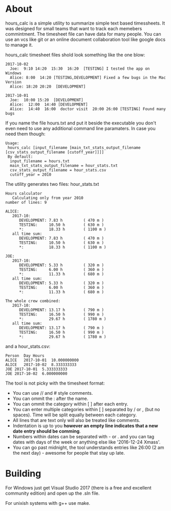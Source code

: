 # About
hours_calc is a simple utility to summarize simple text based timessheets.
It was designed for small teams that want to track each memebers commintment.
The timesheet file can have data for many people. You can use an vcs like git or an online document collaboration tool like google docs to manage it.

hours_calc timesheet files shold look something like the one blow:

```
2017-10-02
  Joe:  9:10 14:20  15:30  16:20  [TESTING] I tested the app on Windows
  Alice: 8:00  14:20 [TESTING,DEVELOPMENT] Fixed a few bugs in the Mac Version
  Alice: 18:20 20:20  [DEVELOPMENT]

2017-10-01
  Joe:  10:00 15:20  [DEVELOPMENT]
  Alice:  12:00  14:40 [DEVELOPMENT]
  Alice:  14:40  16:00  doctor visit  20:00 26:00 [TESTING] Found many bugs
```

If you name the file hours.txt and put it beside the executable you don't even need to use any additional command line paramaters.
In case you need them though:

```
Usage:
 hours_calc [input_filename [main_txt_stats_output_filename [csv_stats_output_filename [cutoff_year]]]]
 By default:
  input_filename = hours.txt
  main_txt_stats_output_filename = hour_stats.txt
  csv_stats_output_filename = hour_stats.csv
  cutoff_year = 2010
```

The utility generates two files:
hour_stats.txt
```
Hours calculator
   Calculating only from year 2010
number of lines: 9

ALICE:
   2017-10:
      DEVELOPMENT: 7.83 h         ( 470 m )
      TESTING:     10.50 h        ( 630 m )
      *:           18.33 h        ( 1100 m )
   all time sum:
      DEVELOPMENT: 7.83 h         ( 470 m )
      TESTING:     10.50 h        ( 630 m )
      *:           18.33 h        ( 1100 m )

JOE:
   2017-10:
      DEVELOPMENT: 5.33 h         ( 320 m )
      TESTING:     6.00 h         ( 360 m )
      *:           11.33 h        ( 680 m )
   all time sum:
      DEVELOPMENT: 5.33 h         ( 320 m )
      TESTING:     6.00 h         ( 360 m )
      *:           11.33 h        ( 680 m )

The whole crew combined:
   2017-10:
      DEVELOPMENT: 13.17 h        ( 790 m )
      TESTING:     16.50 h        ( 990 m )
      *:           29.67 h        ( 1780 m )
   all time sum:
      DEVELOPMENT: 13.17 h        ( 790 m )
      TESTING:     16.50 h        ( 990 m )
      *:           29.67 h        ( 1780 m )
```
and a hour_stats.csv:
```
Person	Day	Hours
ALICE	2017-10-01	10.000000000
ALICE	2017-10-02	8.333333333
JOE	2017-10-01	5.333333333
JOE	2017-10-02	6.000000000
```

The tool is not picky with the timesheet format:
* You can use // and # style comments.
* You can ommit the : after the name.
* You can ommit the category within [ ] after each entry.
* You can enter multiple categories within [ ] separated by / or , (but no spaces). Time will be split equally between each category.
* All lines that are text only will also be treated like comments.
* Indentation is up to you **however an empty line indicates that a new date entry should be comming**.
* Numbers within dates can be separated with - or . and you can tag dates with days of the week or anything else like '2016-12-24 Xmass'.
* You can go past midnight, the tool understands entries like 26:00 (2 am the next day) - awesome for people that stay up late.


# Building

For Windows just get Visual Studio 2017 (there is a free and excellent community edition) and open up the .sln file.

For unixish systems with g++ use make.

